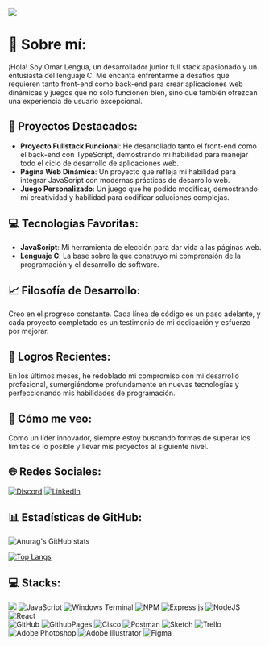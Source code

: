 [![](https://visitcount.itsvg.in/api?id=Omarlsant&icon=5&color=3)](https://visitcount.itsvg.in)

# 💫 Sobre mí:
¡Hola! Soy Omar Lengua, un desarrollador junior full stack apasionado y un entusiasta del lenguaje C. Me encanta enfrentarme a desafíos que requieren tanto front-end como back-end para crear aplicaciones web dinámicas y juegos que no solo funcionen bien, sino que también ofrezcan una experiencia de usuario excepcional.

## 🌟 Proyectos Destacados:

- **Proyecto Fullstack Funcional**: He desarrollado tanto el front-end como el back-end con TypeScript, demostrando mi habilidad para manejar todo el ciclo de desarrollo de aplicaciones web.
- **Página Web Dinámica**: Un proyecto que refleja mi habilidad para integrar JavaScript con modernas prácticas de desarrollo web.
- **Juego Personalizado**: Un juego que he podido modificar, demostrando mi creatividad y habilidad para codificar soluciones complejas.

## 💻 Tecnologías Favoritas:

- **JavaScript**: Mi herramienta de elección para dar vida a las páginas web.
- **Lenguaje C**: La base sobre la que construyo mi comprensión de la programación y el desarrollo de software.

## 📈 Filosofía de Desarrollo:

Creo en el progreso constante. Cada línea de código es un paso adelante, y cada proyecto completado es un testimonio de mi dedicación y esfuerzo por mejorar.

## 🚀 Logros Recientes:

En los últimos meses, he redoblado mi compromiso con mi desarrollo profesional, sumergiéndome profundamente en nuevas tecnologías y perfeccionando mis habilidades de programación.

## 🔭 Cómo me veo:

Como un líder innovador, siempre estoy buscando formas de superar los límites de lo posible y llevar mis proyectos al siguiente nivel.

## 🌐 Redes Sociales:
[![Discord](https://img.shields.io/badge/Discord-%237289DA.svg?logo=discord&logoColor=white)](https://discord.gg/P57Bm7xJ) [![LinkedIn](https://img.shields.io/badge/LinkedIn-%230077B5.svg?logo=linkedin&logoColor=white)](https://www.linkedin.com/in/omarlengua) 

## 📊 Estadísticas de GitHub:

![Anurag's GitHub stats](https://github-readme-stats.vercel.app/api?username=Omarlsant&show_icons=true)

[![Top Langs](https://github-readme-stats.vercel.app/api/top-langs/?username=Omarlsant&layout=compact)](https://github.com/Omarlsant/github-readme-stats)


## 💻 Stacks:
![](https://img.shields.io/badge/c-%2300599C.svg?style=for-the-badge&logo=c&logoColor=white) ![JavaScript](https://img.shields.io/badge/javascript-%23323330.svg?style=for-the-badge&logo=javascript&logoColor=%23F7DF1E) ![Windows Terminal](https://img.shields.io/badge/Windows%20Terminal-%234D4D4D.svg?style=for-the-badge&logo=windows-terminal&logoColor=white) ![NPM](https://img.shields.io/badge/NPM-%23CB3837.svg?style=for-the-badge&logo=npm&logoColor=white) ![Express.js](https://img.shields.io/badge/express.js-%23404d59.svg?style=for-the-badge&logo=express&logoColor=%2361DAFB)  ![NodeJS](https://img.shields.io/badge/node.js-6DA55F?style=for-the-badge&logo=node.js&logoColor=white) ![React](https://img.shields.io/badge/react-%2320232a.svg?style=for-the-badge&logo=react&logoColor=%2361DAFB)  <br> ![GitHub](https://img.shields.io/badge/github-%23121011.svg?style=for-the-badge&logo=github&logoColor=white) ![GithubPages](https://img.shields.io/badge/github%20pages-121013?style=for-the-badge&logo=github&logoColor=white) ![Cisco](https://img.shields.io/badge/cisco-%23049fd9.svg?style=for-the-badge&logo=cisco&logoColor=black) ![Postman](https://img.shields.io/badge/Postman-FF6C37?style=for-the-badge&logo=postman&logoColor=white) ![Sketch](https://img.shields.io/badge/Sketch-FFB387?style=for-the-badge&logo=sketch&logoColor=black) ![Trello](https://img.shields.io/badge/Trello-%23026AA7.svg?style=for-the-badge&logo=Trello&logoColor=white) ![Adobe Photoshop](https://img.shields.io/badge/adobe%20photoshop-%2331A8FF.svg?style=for-the-badge&logo=adobe%20photoshop&logoColor=white) ![Adobe Illustrator](https://img.shields.io/badge/adobe%20illustrator-%23FF9A00.svg?style=for-the-badge&logo=adobe%20illustrator&logoColor=white) ![Figma](https://img.shields.io/badge/figma-%23F24E1E.svg?style=for-the-badge&logo=figma&logoColor=white)
